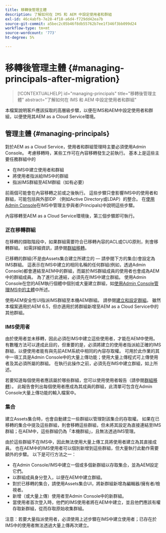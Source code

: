 ```yaml
---
title: 移轉後管理主體
description: 了解如何在 IMS 和 AEM 中設定使用者和群組
exl-id: 46c4abfb-7e28-4f18-a6d4-f729dd42ea7b
source-git-commit: a5bec2c05b46f8db55762b7ee1f346f3bb099d24
workflow-type: tm+mt
source-wordcount: '773'
ht-degree: 5%

---
```


# 移轉後管理主體 {#managing-principals-after-migration}

>[!CONTEXTUALHELP]
>id="managing-principals"
>title="移轉後管理主體"
>abstract="了解如何在 IMS 和 AEM 中設定使用者和群組"

本檔案說明客戶應該採取的高層級步驟，以便在IMS和AEM中設定使用者和群組，以便使用其AEM as a Cloud Service環境。

## 管理主體 {#managing-principals}

對於AEM as a Cloud Service，使用者和群組管理時主要必須使用Admin Console。  考慮移轉時，某些工作可在內容移轉發生之前執行。  基本上是這些主要任務群組中的

* 在IMS中建立使用者和群組
* 將使用者指派給IMS中的群組
* 指派IMS群組至AEM群組（如有必要）

前兩個可能會在內容移轉之前或之後執行。  這些步驟只會影響IMS中的使用者和群組，可能包括與外部IDP （例如Active Directory或LDAP）的整合。  在[使用Admin Console](/help/journey-migration/managing-principals.md)在IMS中管理主參與者(Principals)中說明這些步驟。

內容移轉至AEM as a Cloud Service環境後，第三個步驟即可執行。

### 正在移轉群組

在移轉的擷取階段中，如果群組需要符合已移轉內容的ACL或CUG原則，則會移轉群組。  如需詳細資訊，請參閱[群組移轉](/help/journey-migration/content-transfer-tool/using-content-transfer-tool/group-migration.md)。

已移轉的群組(不是由Assets集合建立所建立的 — 請參閱下方的集合)會設定為IMS群組。  這表示在IMS中建立的相同名稱的任何群組(例如，透過Admin Console)都會連結至AEM中的群組，而屬於IMS群組成員的使用者也會成為AEM中的群組成員。  為了進行此連結，必須先在IMS中建立群組。  使用Admin Console在您的AEM執行個體中個別或大量建立群組，如[使用Admin Console管理IMS中的主體](/help/journey-migration/managing-principals.md)中所述。

使用AEM安全性UI指派IMS群組至本機AEM群組。  請參閱[建立和設定群組](https://experienceleague.adobe.com/en/docs/experience-manager-65/content/forms/administrator-help/setup-organize-users/creating-configuring-groups#edit-a-group)。  雖然本檔案適用於AEM 6.5，但亦適用於將群組新增至AEM as a Cloud Service中的其他群組。

### IMS使用者

由於使用者並未移轉，因此必須在IMS中建立這些使用者，才能在AEM中使用。  有數種方法可以達成此目的，但重要的是，必須將建立的使用者指派給正確的IMS群組，以便使用者能有與先前AEM系統中相同的內容存取權。  可用於此作業的其中一項工具是Admin Console中的大量上傳功能；使用大量上傳程式可上傳使用者及其必須所屬的群組。  在執行此操作之前，必須先在IMS中建立群組，如上所述。

若要知道每個使用者應該屬於哪些群組，您可以使用使用者報告（請參閱[群組移轉](/help/journey-migration/content-transfer-tool/using-content-transfer-tool/group-migration.md)）。  此報告會列出每個使用者應成為其成員的群組，此清單可包含在Admin Console大量上傳功能的輸入檔案中。

### 集合

建立Assets集合時，也會自動建立一些群組以管理對該集合的存取權。  如果在已移轉的集合中提及這些群組，則會移轉這些群組，但未將其設定為直接連結至IMS群組；在AEM中，這些群組仍為「本機群組」，且無法透過IMS管理。

由於這些群組不在IMS中，因此無法使用大量上傳工具將使用者建立為其直接成員。  也在AEM中的IMS使用者可以個別新增到這些群組，但大量執行此動作需要額外的步驟。  以下是可行方法之一：
* 在Admin Console/IMS中建立一個或多個新群組以存取集合，並為AEM設定它們。
* 以群組成員身分登入，以便在AEM中建立群組。
* 對於已移轉的集合，請使用Assets集合UI，將新群組新增為編輯器/擁有者/檢視者。
* 新增（或大量上傳）使用者至Admin Console中的新群組。
* 當使用者首次登入時，他們的IMS使用者將在AEM中建立，並且他們應該有權存取新群組，從而存取原始收集群組。

注意：若要大量指派使用者，必須使用上述步驟在IMS中建立使用者；已存在於IMS中的使用者無法透過大量上傳再次建立。
